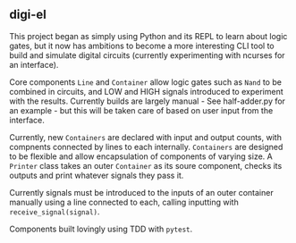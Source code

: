 ## digi-el

This project began as simply using Python and its REPL to learn about logic gates, but it now has ambitions to become a more interesting CLI tool to build and simulate digital circuits (currently experimenting with ncurses for an interface).

Core components `Line` and `Container` allow logic gates such as `Nand` to be combined in circuits, and LOW and HIGH signals introduced to experiment with the results. Currently builds are largely manual - See half-adder.py for an example - but this will be taken care of based on user input from the interface. 

Currently, new `Containers` are declared with input and output counts, with compnents connected by lines to each internally. `Containers` are designed to be flexible and allow encapsulation of components of varying size. A `Printer` class takes an outer `Container` as its soure component, checks its outputs and print whatever signals they pass it. 

Currently signals must be introduced to the inputs of an outer container manually using a line connected to each, calling inputting with `receive_signal(signal)`.

Components built lovingly using TDD with `pytest`.

